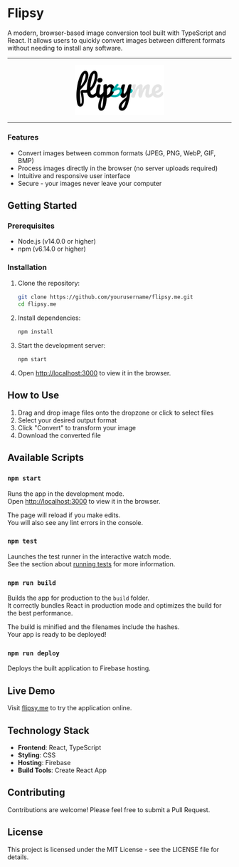 # Flipsy
A modern, browser-based image conversion tool built with TypeScript and React. It allows users to quickly convert images between different formats without needing to install any software.
___

<p align="center">
  <img src="logo.svg" alt="Flipsy Logo" width="200" />
</p>

---

### Features

- Convert images between common formats (JPEG, PNG, WebP, GIF, BMP)
- Process images directly in the browser (no server uploads required)
- Intuitive and responsive user interface
- Secure - your images never leave your computer

## Getting Started

### Prerequisites

- Node.js (v14.0.0 or higher)
- npm (v6.14.0 or higher)

### Installation

1. Clone the repository:
   ```bash
   git clone https://github.com/yourusername/flipsy.me.git
   cd flipsy.me
   ```

2. Install dependencies:
   ```bash
   npm install
   ```

3. Start the development server:
   ```bash
   npm start
   ```

4. Open [http://localhost:3000](http://localhost:3000) to view it in the browser.

## How to Use

1. Drag and drop image files onto the dropzone or click to select files
2. Select your desired output format
3. Click "Convert" to transform your image
4. Download the converted file

## Available Scripts

### `npm start`

Runs the app in the development mode.\
Open [http://localhost:3000](http://localhost:3000) to view it in the browser.

The page will reload if you make edits.\
You will also see any lint errors in the console.

### `npm test`

Launches the test runner in the interactive watch mode.\
See the section about [running tests](https://facebook.github.io/create-react-app/docs/running-tests) for more information.

### `npm run build`

Builds the app for production to the `build` folder.\
It correctly bundles React in production mode and optimizes the build for the best performance.

The build is minified and the filenames include the hashes.\
Your app is ready to be deployed!

### `npm run deploy`

Deploys the built application to Firebase hosting.

## Live Demo

Visit [flipsy.me](https://flipsy.me) to try the application online.

## Technology Stack

- **Frontend**: React, TypeScript
- **Styling**: CSS
- **Hosting**: Firebase
- **Build Tools**: Create React App

## Contributing

Contributions are welcome! Please feel free to submit a Pull Request.

## License

This project is licensed under the MIT License - see the LICENSE file for details.
